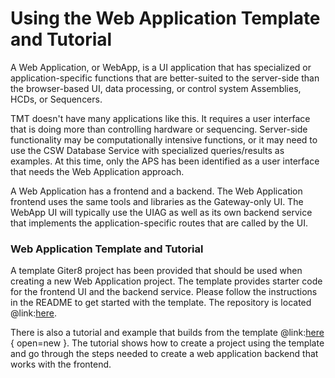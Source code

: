# Using the Web Application Template and Tutorial

A Web Application, or WebApp, is a UI application that has specialized or application-specific
functions that are better-suited to the server-side than the browser-based UI, data processing, or control system Assemblies, HCDs, or Sequencers. 

TMT doesn't have many applications like this. It requires a user interface that is doing more than controlling hardware or sequencing. 
Server-side functionality may be computationally intensive functions, or it may need to use the CSW Database Service with specialized queries/results as examples.
At this time, only the APS has been identified as a user interface that needs the Web Application approach.

A Web Application has a frontend and a backend.  The Web Application frontend uses the same tools and libraries as the Gateway-only UI. 
The WebApp UI will typically use the UIAG as well as its own backend service that implements the application-specific routes that are called by the UI. 

### Web Application Template and Tutorial

A template Giter8 project has been provided that should be used when creating a new Web Application project.
The template provides starter code for the frontend UI and the backend service.
Please follow the instructions in the README to get started with the template. The repository is located  @link:[here](https://github.com/tmtsoftware/esw-web-app-template.g8).

There is also a tutorial and example that builds from the template @link:[here](https://tmtsoftware.github.io/esw-web-app-example/index.html) { open=new }.
The tutorial shows how to create a project using the template and go through the steps needed to create a web application backend that works with the frontend.
